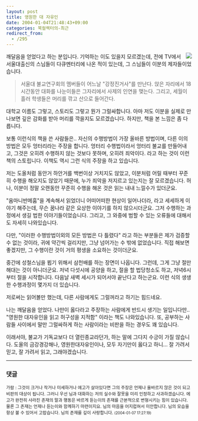 ```yaml
---
layout: post
title: 영원한 대 자유인
date: 2004-01-04T21:48:43+09:00
categories: 북컬렉터의-최근
redirect_from:
  - /295
---
```


<a href="http://www.aladdin.co.kr/catalog/book.asp?ISBN=8988804945"><img src="http://www.aladdin.co.kr/Cover/8988804945_1.gif" align="right" /></a>깨달음을 얻었다고 하는 분입니다. 기억하는 이도 있을지 모르겠는데, 전에 TV에서 서울대출신의 스님들이 다큐멘터리에 나온 적이 있는데, 그 스님들이 이분의 제자들이었습니다.

> 서울대 불교연구회의 멤버들이 어느날 "강정진거사"를 만난다. 앉은 자리에서 18시간동안 대화를 나눈이들은 그자리에서 사제의 인연을 맺는다. 그리고, 세월이 흘러 학생들은 머리를 깎고 산으로 들어간다.

대학교 이름도 그렇고, 스토리도 그렇고 뭔가 그럴싸합니다. 아마 저도 이분을 실제로 만나보면 깊은 감화를 받아 머리를 깍을지도 모르겠습니다. 하지만, 책을 본 느낌은 좀 다릅니다.

보통 이런식의 책을 쓴 사람들은.. 자신의 수행방법이 가장 올바른 방법이며, 다른 이의 방법은 모두 엉터리라는 주장을 합니다. 엉터리 수행법이라서 엉터리 불교를 만들어내고, 그것은 오히려 수행하지 않는 것보다 못하며, 오히려 죄악이다. 라고 하는 것이 이런 책의 스토립니다. 이책도 역시 그런 식의 주장을 하고 있습니다.

저는 도올처럼 동안거 하안거를 백번이상 거치지도 않았고, 이분처럼 어릴 때부터 꾸준히 수행을 해오지도 않았기 때문에, 누가 죄악을 저지르고 있는지는 잘 모르겠습니다. 허나, 이분이 정말 오랜동안 꾸준히 수행을 해온 것은 읽는 내내 느낄수가 있더군요.

"옴마니반메훔"을 계속해서 읽었더니 어떠어떠한 현상이 일어나더라, 라고 세세하게 이야기 해주는데, 무슨 꿈나라 같은 요상한 이야기를 하지 않으시더군요. 그저 수행하는 과정에서 생길 법한 이야기들이었습니다. 그리고, 그 와중에 범할 수 있는 오류들에 대해서도 자세히 나와있습니다.

다만, "이러한 수행방법이외의 모든 방법은 다 틀렸다" 라고 하는 부분들은 제가 검증할 수 없는 것이라, 귀에 약간씩 걸리지만, 그냥 넘어가는 수 밖에 없었습니다. 직접 해보면 좋겠지만, 그 수행이란 것이 거의 평생을 소요하는 것이더군요.

중간에 성철스님을 뵙기 위해서 삼천배를 하는 장면이 나옵니다. 그런데, 그게 그냥 절만 해대는 것이 아니더군요. 저녁 다섯시에 공양을 하고, 절을 할 법당청소도 하고, 저녁6시부터 절을 시작합니다. 다음날 새벽 세시가 되어서야 끝난다고 하는군요. 이런 식의 생생한 수행과정이 몇가지 더 있습니다.

저로써는 읽어볼만 했는데, 다른 사람에게도 그럴꺼라고 하기는 힘드네요.

나는 깨달음을 얻었다. 나만이 옳다라고 주장하는 사람에게 반드시 생기는 일입니다만.. "영원한 대자유인을 읽고 허구성을 지적함" 이라는 책도 나와있습니다. 또, 공부하는 사람들 사이에서 말만 그럴싸하게 하는 사람이라는 비판을 하는 경우도 꽤 있습니다.

이래서야, 불교가 기독교보다 더 열린종교라던가, 하는 말에 그다지 수긍이 가질 않습니다. 도올의 금강경강해나, 영원한대자유인이나, 모두 자기만이 옳다고 하니... 잘 가려서 믿고, 잘 가려서 읽고, 그래야겠습니다.

* * *

### 댓글



<!--- cmt:626 --->
<!--- mail: --->
<!--- parent:0 --->

<small>가람 : 그것이 크거나 작거나 미세하거나 에고가 살아있다면 그의 주장은 언제나 올바르지 않은 것이 되고 비판의 대상이 됩니다. 그러니 우선 님과 대화하는 저의 실수와 잘못을 미리 인정하고 사과하겠습니다. 에고가 완전히 사라진 존재의 말과 행동은 바르게 듣는이의 존재를 근본적으로 변형시키는 힘이 있습니다. 물론 그 존재는 언제나 듣는이와 함께하기 마련이지요.  님의 마음을 어지럽혀서 미안합니다. 님의 모습을 항상 볼 수 있어서 고맙습니다. 님의 존재를 깊이 사랑합니다. <small>(2004-01-07 17:27:19)</small></small>

